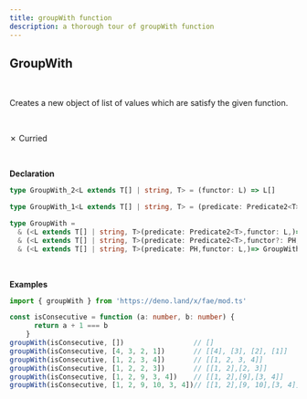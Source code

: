 ```yaml
---
title: groupWith function
description: a thorough tour of groupWith function
---
```


## GroupWith
<br>

Creates a new object of list of values which are satisfy the given function.

<br>

&cross; Curried

<br>

**Declaration**
```typescript
type GroupWith_2<L extends T[] | string, T> = (functor: L) => L[]

type GroupWith_1<L extends T[] | string, T> = (predicate: Predicate2<T>) => L[]

type GroupWith =
  & (<L extends T[] | string, T>(predicate: Predicate2<T>,functor: L,)=> L[])
  & (<L extends T[] | string, T>(predicate: Predicate2<T>,functor?: PH,)=> GroupWith_2<LT>)
  & (<L extends T[] | string, T>(predicate: PH,functor: L,)=> GroupWith_1<L, T>)
```
<br>

**Examples**
```typescript
import { groupWith } from 'https://deno.land/x/fae/mod.ts'

const isConsecutive = function (a: number, b: number) {
      return a + 1 === b
    }
groupWith(isConsecutive, [])                 // []
groupWith(isConsecutive, [4, 3, 2, 1])       // [[4], [3], [2], [1]]
groupWith(isConsecutive, [1, 2, 3, 4])       // [[1, 2, 3, 4]]
groupWith(isConsecutive, [1, 2, 2, 3])       // [[1, 2],[2, 3]]
groupWith(isConsecutive, [1, 2, 9, 3, 4])    // [[1, 2],[9],[3, 4]]
groupWith(isConsecutive, [1, 2, 9, 10, 3, 4])// [[1, 2],[9, 10],[3, 4]]
``` 